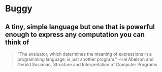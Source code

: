 # Buggy

## A tiny, simple language but one that is powerful enough to express any computation you can think of

> "The evaluator, which determines the meaning of expressions in a programming language, is just another program." -Hal Abelson and Gerald Sussman, Structure and Interpretation of Computer Programs
